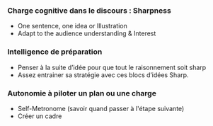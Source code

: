 ### **Charge cognitive** dans le discours : Sharpness
- One sentence, one idea or Illustration 
- Adapt to the audience understanding & Interest

### Intelligence de préparation
- Penser à la suite d’idée pour que tout le raisonnement soit sharp
- Assez entrainer sa stratégie avec ces blocs d’idées Sharp.

### Autonomie à piloter un plan ou une charge
 - Self-Metronome (savoir quand passer à l'étape suivante)
 - Créer un cadre
